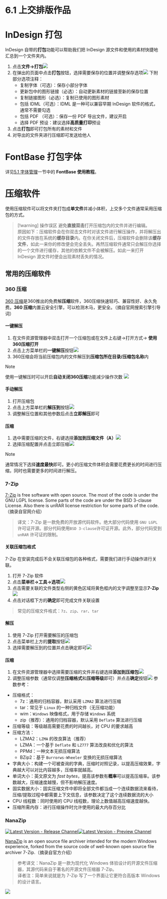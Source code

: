 # 6.1 上交排版作品

# InDesign 打包
InDesign 自带的**打包**功能可以帮助我们把 InDesign 源文件和使用的素材快捷地汇总到一个文件夹内。

1. 点击**文件->打包**![](../data/073c4599ef5fcc15e08798c45ee576b3_MD5.png)
2. 在弹出的页面中点击**打包**按钮，选择需要保存的位置并调整保存选项![](../data/ad8f516f5b86bcc96e800346d7cf1a77_MD5.png)
    下附部分选项注释：
    - 复制字体（可选）：保存小部分字体
    - 更新包中的图形链接（必选）：自动更新素材的链接至新的保存位置
    - 复制链接图形（必选）：复制已使用的图形素材
    - 包括 IDML（可选）：IDML 是一种可以兼容早期 InDesign 软件的格式，通常不需要勾选
    - 包括 PDF （可选）：保存一份 PDF 导出文件，建议开启
    - 选择 PDF 预设：建议选择**高质量打印**预设
3. 点击**打包**即可打包所有的素材和文件
4. 对导出的文件夹进行压缩即可发送给他人

# FontBase 打包字体
详见[5.1 字体管理](../ChapterNo5%20素材管理/5.1%20字体管理.md)一节中的 **FontBase 使用教程**。

# 压缩软件
使用压缩软件可以将文件夹打包成**单文件**并减小体积，上交多个文件通常采用压缩包的方式。

> [!warning] 操作误区
> 避免**直接双击**打开压缩包内的文件并进行编辑。  
> 原因如下：压缩软件会在你双击文件时对该文件进行解压操作，并将解压出的文件存放在系统的**缓存目录**内。在你关闭文件后，压缩软件会删除该**缓存文件**，如此一来你的修改便会完全丢失。再然压缩软件通常只会解压你选择的一个文件进行缓存，其他的依赖文件不会被解压。如此一来打开 InDesign 源文件时便会出现素材丢失的情况。

## 常用的压缩软件

### 360 压缩
[360 压缩](https://yasuo.360.cn/index.html)是360推出的免费解**压缩**软件，360压缩快速轻巧、兼容性好、永久免费。**360 压缩**内置云安全引擎，可以检测木马，更安全。（摘自官网搜索引擎引导词）
#### 一键解压
1. 在文件资源管理器中双击打开一个压缩包或在文件上右键->打开方式-> **使用360压缩打开**
2. 点击上方菜单栏的**一键解压**按钮![](../data/Pasted%20image%2020230730110510.png)
3. 360压缩会将当前压缩包内的文件解压到**压缩包所在目录/压缩包名称**内
> [!Note]
> 使用一键解压时可以开启**自动关闭360压缩**功能减少操作次数
> ![](../data/Pasted%20image%2020230730110628.png)

#### 手动解压
1. 打开压缩包
2. 点击上方菜单栏的**解压到**按钮![](../data/Pasted%20image%2020230730111057.png)
3. 调整解压位置和其他参数后点击**立即解压**即可

#### 压缩
1. 选中需要压缩的文件，右键选择**添加到压缩文件（A）**![](../data/Pasted%20image%2020230730113507.png)
2. 选择压缩配置并点击立即压缩![](../data/Pasted%20image%2020230730113538.png)
> [!note]
> 通常情况下选择**速度最快**即可。更小的压缩文件体积会需要花费更长的时间进行压缩，同时也需要更多的时间进行解压。

### 7-Zip
[7-Zip](https://www.7-zip.org/) is free software with open source. The most of the code is under the GNU LGPL license. Some parts of the code are under the BSD 3-clause License. Also there is unRAR license restriction for some parts of the code. （摘录自官网介绍）
> 译文：7-Zip 是一款免费的开放源代码软件。绝大部分代码使用 `GNU LGPL` 许可证开源。部分代码使用`BSD 3-clause`许可证开源。此外，部分代码受到 `unRAR` 许可证的限制。

#### 关联压缩包格式
7-Zip 在安装完成后不会关联压缩包的各种格式，需要我们进行手动操作进行关联。
1. 打开 7-Zip 软件
2. 点击**菜单栏->工具->选项**![](../data/Pasted%20image%2020230730115731.png)
3. 点击需要关联的文件类型右侧的黄色区域将黄色框内的文字调整至显示**7-Zip**![](../data/Pasted%20image%2020230730115914.png)
4. 点击对话框下方的**确定**即可完成文件关联设置
> 常见的压缩文件格式：`7z`、`zip`、`rar`、`tar`


#### 解压
1. 使用 7-Zip 打开需要解压的压缩包
2. 点击菜单栏上方的**提取**按钮![](../data/Pasted%20image%2020230730120811.png)
3. 选择需要解压到的位置并点击确定即可![](../data/Pasted%20image%2020230730120855.png)

#### 压缩
1. 在文件资源管理器中选择需要压缩的文件并右键选择**添加到压缩包**![](../data/Pasted%20image%2020230730121002.png)
2. 调整压缩参数（通常仅调整**压缩格式**和**压缩等级**即可）并点击**确定**按钮![](../data/Pasted%20image%2020230730121113.png)
参数参考：
- 压缩格式：
	- 7z：通用的归档容器，默认采用 `LZMA2` 算法进行压缩
	- tar：常见于 `Linux` 的一种归档文件（无压缩功能）
	- wim：`Windows` 映像格式，用于存储 `Windows` 系统
	- zip（推荐）：通用的归档容器，默认采用 `Deflate` 算法进行压缩
- 压缩等级：等级越高需要花费的时间越长，对 CPU 的要求越高
- 压缩方法：
	- LZMA2：`LZMA` 的改良算法（推荐）
	- LZMA：一个基于 `Deflate` 和 `LZ777` 算法改良和优化的算法
	- PPMd：一种文本无损压缩算法
	- BZip2：基于 `Burrorws-Wheeler` 变换的无损压缩算法
- 字典大小：构建一个可被查询的字典，压缩时对照记录，以提高压缩效果，字典越大可以对比内容越多，压缩率就越高。
- 单词大小：英文原文为 *fast bytes*，提高该参数有**概率**可以提高压缩率。该参数越大，压缩速度越慢，但不影响解压速度。
- 固实数据大小：固实压缩文件中即将全部文件都当成一个连续数据流来看待，压缩/提取过程中都需要上下文信息，该参数决定了这个连续数据流的大小
- CPU 线程数：同时使用的 CPU 线程数，理论上数值越高压缩速度越快。
- 压缩所需内存：进行压缩操作时允许使用的最大内存百分比

### NanaZip
[![Latest Version - Release Channel](https://img.shields.io/github/v/release/M2Team/NanaZip?display_name=release&sort=date&color=%23a4a61d)](https://github.com/M2Team/NanaZip/releases/latest)[![Latest Version - Preview Channel](https://img.shields.io/github/v/release/M2Team/NanaZip?include_prereleases&display_name=release&sort=date&color=%23a4a61d)](https://github.com/M2Team/NanaZip/releases)

[NanaZip](https://apps.microsoft.com/store/detail/nanazip/) is an open source file archiver intended for the modern Windows experience, forked from the source code of well-known open source file archiver 7-Zip.（摘录自官方介绍）
> 参考译文：NanaZip 是一款为现代化 Windows 体验设计的开源文件压缩器，其源代码来自于著名的开源文件压缩器 7-Zip。  
> 译者注：简单来说就是为 7-Zip 写了一个界面让它更符合高版本 Windows 的设计语言。


![](../data/Pasted%20image%2020230730115308.png)